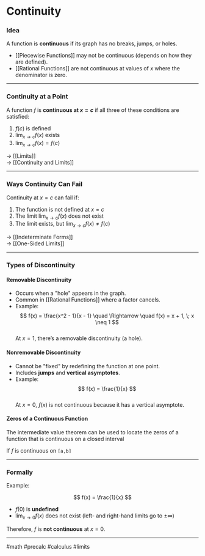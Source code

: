 # Continuity

### Idea

A function is **continuous** if its graph has no breaks, jumps, or holes.  
- [[Piecewise Functions]] may not be continuous (depends on how they are defined).  
- [[Rational Functions]] are not continuous at values of $x$ where the denominator is zero.  

---

### Continuity at a Point

A function $f$ is **continuous at $x = c$** if all three of these conditions are satisfied:

1. $f(c)$ is defined  
2. $\lim_{x \to c} f(x)$ exists  
3. $\lim_{x \to c} f(x) = f(c)$  

→ [[Limits]]  
→ [[Continuity and Limits]]  

---

### Ways Continuity Can Fail

Continuity at $x = c$ can fail if:  
1. The function is not defined at $x = c$  
2. The limit $\lim_{x \to c} f(x)$ does not exist  
3. The limit exists, but $\lim_{x \to c} f(x) \neq f(c)$  

→ [[Indeterminate Forms]]  
→ [[One-Sided Limits]]  

---

### Types of Discontinuity

#### Removable Discontinuity
- Occurs when a "hole" appears in the graph.  
- Common in [[Rational Functions]] where a factor cancels.  
- Example:  
  $$
  f(x) = \frac{x^2 - 1}{x - 1} \quad \Rightarrow \quad f(x) = x + 1, \; x \neq 1
  $$  
  At $x=1$, there’s a removable discontinuity (a hole).

#### Nonremovable Discontinuity
- Cannot be "fixed" by redefining the function at one point.  
- Includes **jumps** and **vertical asymptotes**.  
- Example:  
  $$
  f(x) = \frac{1}{x}
  $$  
  At $x=0$, $f(x)$ is not continuous because it has a vertical asymptote.


#### Zeros of a Continuous Function

The intermediate value theorem can be used to locate the zeros of a function that is continuous on a closed interval

If *f* is continuous on `[a,b]` 

---

### Formally

Example:

$$
f(x) = \frac{1}{x}
$$  

- $f(0)$ is **undefined**  
- $\lim_{x \to 0} f(x)$ does not exist (left- and right-hand limits go to $\pm \infty$)  

Therefore, $f$ is **not continuous** at $x = 0$.  

---

#math #precalc #calculus #limits 
